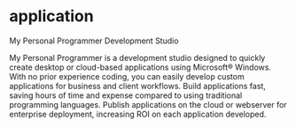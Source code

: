 # application
My Personal Programmer Development Studio
 
My Personal Programmer is a development studio designed to quickly create desktop or cloud-based applications using Microsoft® Windows. With no prior experience coding, you can easily develop custom applications for business and client workflows. Build applications fast, saving hours of time and expense compared to using traditional programming languages. Publish applications on the cloud or webserver for enterprise deployment, increasing ROI on each application developed.







